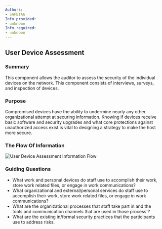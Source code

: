 ```yaml
---
Authors:
- SAFETAG
Info_provided:
- unknown
Info_required:
- unknown
---
```


## User Device Assessment

### Summary

This component allows the auditor to assess the security of the individual devices on the network. This component consists of interviews, surveys, and inspection of devices.

### Purpose


Compromised devices have the ability to undermine nearly any other organizational attempt at securing information. Knowing if devices receive basic software and security upgrades and what core protections against unauthorized access exist is vital to designing a strategy to make the host more secure.

### The Flow Of Information

![User Device Assessment Information Flow](images/info_flows/user_device_assessment.svg)

### Guiding Questions

* What work and personal devices do staff use to accomplish their work, store work related files, or engage in work communications?
* What organizational and external/personal services  do staff use to accomplish their work, store work related files, or engage in work communications?
* What are the organizational processes that staff take part in and the tools and communication channels that are used in those process'?
* What are the existing in/formal security practices that the participants use to address risks.




